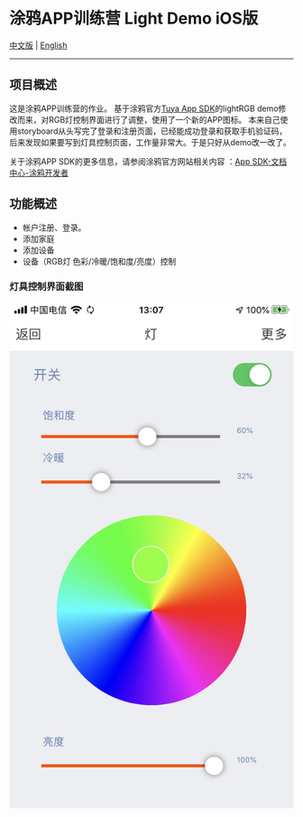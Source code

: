 #  涂鸦APP训练营 Light Demo iOS版

[中文版](README-zh.md) | [English](README.md)

---

## 项目概述

这是涂鸦APP训练营的作业。
基于涂鸦官方[Tuya App SDK](https://github.com/tuya/tuya-home-ios-sdk)的lightRGB demo修改而来，对RGB灯控制界面进行了调整，使用了一个新的APP图标。
本来自己使用storyboard从头写完了登录和注册页面，已经能成功登录和获取手机验证码，后来发现如果要写到灯具控制页面，工作量非常大。于是只好从demo改一改了。

关于涂鸦APP SDK的更多信息，请参阅涂鸦官方网站相关内容 ：[App SDK-文档中心-涂鸦开发者](https://developer.tuya.com/cn/docs/iot/app-development/sdk-development/app-sdk-instruction?id=K9kjstc7t376p)

## 功能概述
- 帐户注册、登录。
- 添加家庭
- 添加设备
- 设备（RGB灯 色彩/冷暖/饱和度/亮度）控制

### 灯具控制界面截图

![IMAGE](./ScreenShot/IMG_C6B2BBD9E5EF-1.jpeg)